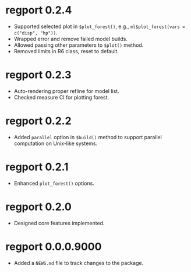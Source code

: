 # regport 0.2.4

* Supported selected plot in `$plot_forest()`, e.g., `ml$plot_forest(vars = c("disp", "hp"))`.
* Wrapped error and remove failed model builds.
* Allowed passing other parameters to `$plot()` method.
* Removed limits in R6 class, reset to default.

# regport 0.2.3

* Auto-rendering proper refline for model list.
* Checked measure CI for plotting forest.

# regport 0.2.2

* Added `parallel` option in `$build()` method to support parallel computation on Unix-like systems.

# regport 0.2.1

* Enhanced `plot_forest()` options.

# regport 0.2.0

* Designed core features implemented.

# regport 0.0.0.9000

* Added a `NEWS.md` file to track changes to the package.
